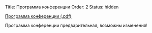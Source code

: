 Title: Программа конференции
Order: 2
Status: hidden

[Программа конференции (.pdf)](files/program.pdf)

Программа конференции предварительная, возможны изменения!
